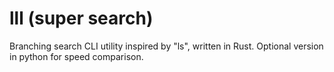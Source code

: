 # lll (super search)

Branching search CLI utility inspired by "ls", written in Rust. Optional version in python for speed comparison.
